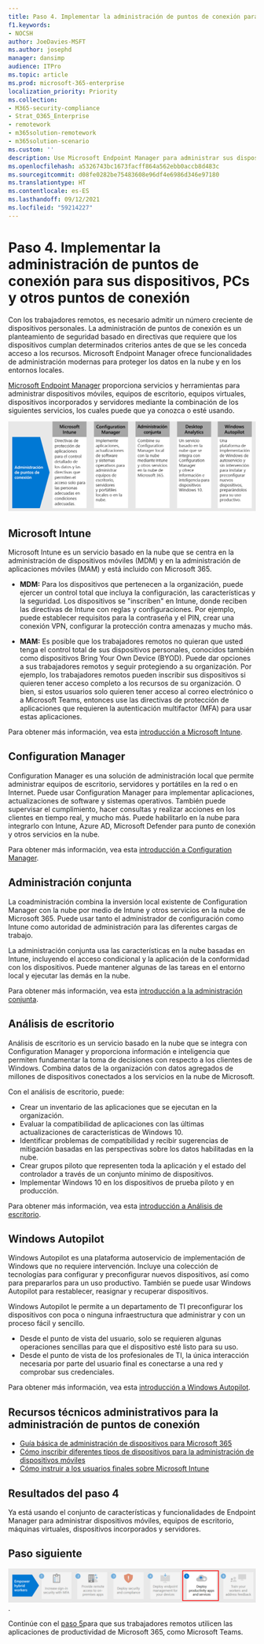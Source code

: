 ```yaml
---
title: Paso 4. Implementar la administración de puntos de conexión para sus dispositivos, PCs y otros puntos de conexión
f1.keywords:
- NOCSH
author: JoeDavies-MSFT
ms.author: josephd
manager: dansimp
audience: ITPro
ms.topic: article
ms.prod: microsoft-365-enterprise
localization_priority: Priority
ms.collection:
- M365-security-compliance
- Strat_O365_Enterprise
- remotework
- m365solution-remotework
- m365solution-scenario
ms.custom: ''
description: Use Microsoft Endpoint Manager para administrar sus dispositivos, equipos y otros puntos de conexión.
ms.openlocfilehash: a5326743bc1673facff864a562ebb0accb8d483c
ms.sourcegitcommit: d08fe0282be75483608e96df4e6986d346e97180
ms.translationtype: HT
ms.contentlocale: es-ES
ms.lasthandoff: 09/12/2021
ms.locfileid: "59214227"
---
```

# <a name="step-4-deploy-endpoint-management-for-your-devices-pcs-and-other-endpoints"></a>Paso 4. Implementar la administración de puntos de conexión para sus dispositivos, PCs y otros puntos de conexión

Con los trabajadores remotos, es necesario admitir un número creciente de dispositivos personales. La administración de puntos de conexión es un planteamiento de seguridad basado en directivas que requiere que los dispositivos cumplan determinados criterios antes de que se les conceda acceso a los recursos. Microsoft Endpoint Manager ofrece funcionalidades de administración modernas para proteger los datos en la nube y en los entornos locales. 

[Microsoft Endpoint Manager](/mem/endpoint-manager-overview) proporciona servicios y herramientas para administrar dispositivos móviles, equipos de escritorio, equipos virtuales, dispositivos incorporados y servidores mediante la combinación de los siguientes servicios, los cuales puede que ya conozca o esté usando.

![Los componentes de Endpoint Management para Microsoft 365.](../media/empower-people-to-work-remotely/endpoint-managment-step-grid.png)

## <a name="microsoft-intune"></a>Microsoft Intune

Microsoft Intune es un servicio basado en la nube que se centra en la administración de dispositivos móviles (MDM) y en la administración de aplicaciones móviles (MAM) y está incluido con Microsoft 365. 

- **MDM:** Para los dispositivos que pertenecen a la organización, puede ejercer un control total que incluya la configuración, las características y la seguridad. Los dispositivos se "inscriben" en Intune, donde reciben las directivas de Intune con reglas y configuraciones. Por ejemplo, puede establecer requisitos para la contraseña y el PIN, crear una conexión VPN, configurar la protección contra amenazas y mucho más.

- **MAM:** Es posible que los trabajadores remotos no quieran que usted tenga el control total de sus dispositivos personales, conocidos también como dispositivos Bring Your Own Device (BYOD). Puede dar opciones a sus trabajadores remotos y seguir protegiendo a su organización. Por ejemplo, los trabajadores remotos pueden inscribir sus dispositivos si quieren tener acceso completo a los recursos de su organización. O bien, si estos usuarios solo quieren tener acceso al correo electrónico o a Microsoft Teams, entonces use las directivas de protección de aplicaciones que requieren la autenticación multifactor (MFA) para usar estas aplicaciones.

Para obtener más información, vea esta [introducción a Microsoft Intune](/intune/fundamentals/what-is-intune).

## <a name="configuration-manager"></a>Configuration Manager

Configuration Manager es una solución de administración local que permite administrar equipos de escritorio, servidores y portátiles en la red o en Internet. Puede usar Configuration Manager para implementar aplicaciones, actualizaciones de software y sistemas operativos. También puede supervisar el cumplimiento, hacer consultas y realizar acciones en los clientes en tiempo real, y mucho más. Puede habilitarlo en la nube para integrarlo con Intune, Azure AD, Microsoft Defender para punto de conexión y otros servicios en la nube. 

Para obtener más información, vea esta [introducción a Configuration Manager](/mem/configmgr/core/understand/introduction).

## <a name="co-management"></a>Administración conjunta

La coadministración combina la inversión local existente de Configuration Manager con la nube por medio de Intune y otros servicios en la nube de Microsoft 365. Puede usar tanto el administrador de configuración como Intune como autoridad de administración para las diferentes cargas de trabajo. 

La administración conjunta usa las características en la nube basadas en Intune, incluyendo el acceso condicional y la aplicación de la conformidad con los dispositivos. Puede mantener algunas de las tareas en el entorno local y ejecutar las demás en la nube.

Para obtener más información, vea esta [introducción a la administración conjunta](/mem/configmgr/comanage/overview).

## <a name="desktop-analytics"></a>Análisis de escritorio

Análisis de escritorio es un servicio basado en la nube que se integra con Configuration Manager y proporciona información e inteligencia que permiten fundamentar la toma de decisiones con respecto a los clientes de Windows. Combina datos de la organización con datos agregados de millones de dispositivos conectados a los servicios en la nube de Microsoft. 

Con el análisis de escritorio, puede:

- Crear un inventario de las aplicaciones que se ejecutan en la organización.
- Evaluar la compatibilidad de aplicaciones con las últimas actualizaciones de características de Windows 10.
- Identificar problemas de compatibilidad y recibir sugerencias de mitigación basadas en las perspectivas sobre los datos habilitadas en la nube.
- Crear grupos piloto que representen toda la aplicación y el estado del controlador a través de un conjunto mínimo de dispositivos.
- Implementar Windows 10 en los dispositivos de prueba piloto y en producción.

Para obtener más información, vea esta [introducción a Análisis de escritorio](/mem/configmgr/desktop-analytics/overview).

## <a name="windows-autopilot"></a>Windows Autopilot

Windows Autopilot es una plataforma autoservicio de implementación de Windows que no requiere intervención. Incluye una colección de tecnologías para configurar y preconfigurar nuevos dispositivos, así como para prepararlos para un uso productivo. También se puede usar Windows Autopilot para restablecer, reasignar y recuperar dispositivos. 

Windows Autopilot le permite a un departamento de TI preconfigurar los dispositivos con poca o ninguna infraestructura que administrar y con un proceso fácil y sencillo. 

- Desde el punto de vista del usuario, solo se requieren algunas operaciones sencillas para que el dispositivo esté listo para su uso. 
- Desde el punto de vista de los profesionales de TI, la única interacción necesaria por parte del usuario final es conectarse a una red y comprobar sus credenciales.

Para obtener más información, vea esta [introducción a Windows Autopilot](/windows/deployment/windows-autopilot/windows-autopilot).

## <a name="admin-technical-resources-for-endpoint-management"></a>Recursos técnicos administrativos para la administración de puntos de conexión

- [Guía básica de administración de dispositivos para Microsoft 365](../enterprise/device-management-roadmap-microsoft-365.md)
- [Cómo inscribir diferentes tipos de dispositivos para la administración de dispositivos móviles](/mem/intune/enrollment/device-enrollment)
- [Cómo instruir a los usuarios finales sobre Microsoft Intune](/mem/intune/fundamentals/end-user-educate)
 
## <a name="results-of-step-4"></a>Resultados del paso 4

Ya está usando el conjunto de características y funcionalidades de Endpoint Manager para administrar dispositivos móviles, equipos de escritorio, máquinas virtuales, dispositivos incorporados y servidores.

## <a name="next-step"></a>Paso siguiente

[![Paso 5: Implementar servicios y aplicaciones de productividad para los trabajadores remotos](../media/empower-people-to-work-remotely/remote-workers-step-grid-5.png)](empower-people-to-work-remotely-teams-productivity-apps.md).

Continúe con el [paso 5](empower-people-to-work-remotely-teams-productivity-apps.md)para que sus trabajadores remotos utilicen las aplicaciones de productividad de Microsoft 365, como Microsoft Teams.